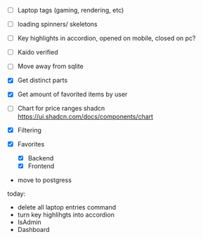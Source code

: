 - [ ] Laptop tags (gaming, rendering, etc)
- [ ] loading spinners/ skeletons
- [ ] Key highlights in accordion, opened on mobile, closed on pc?

- [ ] Kaido verified
- [ ] Move away from sqlite

- [x] Get distinct parts
- [x] Get amount of favorited items by user

- [ ] Chart for price ranges shadcn https://ui.shadcn.com/docs/components/chart

- [x] Filtering
- [x] Favorites

  - [x] Backend
  - [x] Frontend

- move to postgress

today:

- delete all laptop entries command
- turn key highlihgts into accordion
- IsAdmin
- Dashboard
